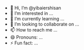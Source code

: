 - 👋 Hi, I’m @yibaiershisan
- 👀 I’m interested in ...
- 🌱 I’m currently learning ...
- 💞️ I’m looking to collaborate on ...
- 📫 How to reach me ...
- 😄 Pronouns: ...
- ⚡ Fun fact: ...

<!---
yibaiershisan/yibaiershisan is a ✨ special ✨ repository because its `README.md` (this file) appears on your GitHub profile.
You can click the Preview link to take a look at your changes.
--->
